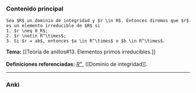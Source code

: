 ### Contenido principal

```ad-Formal
Sea $R$ un dominio de integridad y $r \in R$. Entonces diremos que $r$ es un elemento irreducible de $R$ si
1. $r \neq 0_R$;
2. $r \notin R^\times$;
3. Si $r = ab$, entonces $a \in R^\times$ o $b \in R^\times$.
```

**Tema:** [[Teoría de anillos#13. Elementos primos irreducibles.]]

**Definiciones referenciadas:** [$R^\times$](Unidad), [[Dominio de integridad]].

---
### Anki
